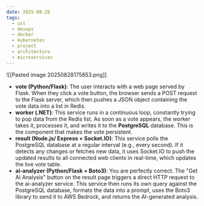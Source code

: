 ```yaml
---
date: 2025-08-28
tags:
  - ust
  - devops
  - docker
  - kubernetes
  - project
  - architecture
  - microservices
---
```


![[Pasted image 20250828175853.png]]

- **vote (Python/Flask)**: The user interacts with a web page served by Flask. When they click a vote button, the browser sends a POST request to the Flask server, which then pushes a JSON object containing the vote data into a list in Redis.
- **worker (.NET)**: This service runs in a continuous loop, constantly trying to pop data from the Redis list. As soon as a vote appears, the worker takes it, processes it, and writes it to the **PostgreSQL** database. This is the component that makes the vote persistent.
- **result (Node.js/ Express + Socket.IO)**: This service polls the PostgreSQL database at a regular interval (e.g., every second). If it detects any changes or fetches new data, it uses Socket.IO to push the updated results to all connected web clients in real-time, which updates the live vote table.
- **ai-analyzer (Python/Flask + Boto3)**: You are perfectly correct. The "Get AI Analysis" button on the result page triggers a direct HTTP request to the ai-analyzer service. This service then runs its own query against the PostgreSQL database, formats the data into a prompt, uses the Boto3 library to send it to AWS Bedrock, and returns the AI-generated analysis.


